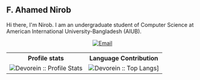 ## F. Ahamed Nirob
Hi there, I'm Nirob.
I am an undergraduate student of Computer Science at American International University-Bangladesh (AIUB). 

<p align="center">
<a href="mailto:neeerob.ahmed@gmail.com"><img alt="Email" src="https://img.shields.io/badge/Gmail-neeerob.ahmed@gmail.com-red?style=flat&logo=gmail"></a>
</p>

<p align="center">
   <table>
      <tr>
       <th>Profile stats  </th>
       <th>Language Contribution</th>
     </tr>
      <tr>
       <td><img alt="Devorein :: Profile Stats" src="https://github-readme-stats.vercel.app/api?username=neeerob&show_icons=true&theme=dark"> </td>
       <td><img alt="Devorein :: Top Langs]" src="https://github-readme-stats.vercel.app/api/top-langs/?username=neeerob&langs_count=10&theme=tokyonight&layout=compact&hide=html"> </td>
     </tr>
   </table>
</p>
